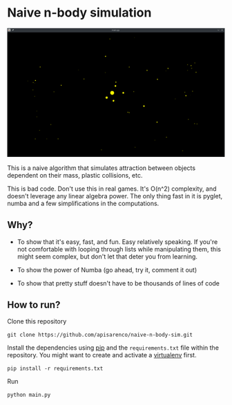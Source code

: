 # Naive n-body simulation

![alt text](docs/screenshot.png "Screenshot")

This is a naive algorithm that simulates attraction between objects dependent on their mass, plastic collisions, etc.

This is bad code. Don't use this in real games. It's O(n^2) complexity, and doesn't leverage any linear algebra power. The only thing fast in it is pyglet, numba and a few simplifications in the computations.

## Why?

* To show that it's easy, fast, and fun. Easy relatively speaking. If you're not comfortable with looping through lists while manipulating them, this might seem complex, but don't let that deter you from learning.

* To show the power of Numba (go ahead, try it, comment it out)

* To show that pretty stuff doesn't have to be thousands of lines of code


## How to run?
Clone this repository
```
git clone https://github.com/apisarenco/naive-n-body-sim.git
```

Install the dependencies using [pip](https://pip.pypa.io/en/stable/installing/) and the `requirements.txt` file within the repository. You might want to create and activate a [virtualenv](https://www.pythoncentral.io/how-to-install-virtualenv-python/) first.

```
pip install -r requirements.txt
```

Run

```
python main.py
```
